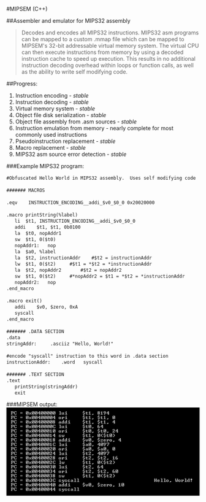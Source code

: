 #MIPSEM (C++)  

##Assembler and emulator for MIPS32 assembly   
   
>Decodes and encodes all MIPS32 instructions.  MIPS32 asm programs can be mapped to a custom .mmap file which can be mapped to MIPSEM's 32-bit addressable virtual memory system.  The virtual CPU can then execute instructions from memory by using a decoded instruction cache to speed up execution.  This results in no additional instruction decoding overhead within loops or function calls, as well as the ability to write self modifying code.   
   
   
##Progress:   
1. Instruction encoding	-	*stable*     
2. Instruction decoding	-	*stable*     
3. Virtual memory system	-	*stable*     
4. Object file disk serialization	-	*stable*     
5. Object file assembly from .asm sources	-	*stable*   
6. Instruction emulation from memory	-	  nearly complete for most commonly used instructions    
7. Pseudoinstruction replacement	-	*stable*    
8. Macro replacement	-	*stable*     
9. MIPS32 asm source error detection	-	*stable*  
     
###Example MIPS32 program:               
      
 ```Assembly
#Obfuscated Hello World in MIPS32 assembly.  Uses self modifying code

####### MACROS

.eqv	INSTRUCTION_ENCODING__addi_$v0_$0_0	0x20020000	

.macro printString(%label)
	li	$t1, INSTRUCTION_ENCODING__addi_$v0_$0_0
	addi	$t1, $t1, 0b0100
	la	$t0, nopAddr1
	sw	$t1, 0($t0)
	nopAddr1:	nop
	la	$a0, %label
	la	$t2, instructionAddr	#$t2 = instructionAddr
	lw	$t1, 0($t2)		#$t1 = *$t2 = *instructionAddr
	la	$t2, nopAddr2		#$t2 = nopAddr2
	sw	$t1, 0($t2)		#*nopAddr2 = $t1 = *$t2 = *instructionAddr
	nopAddr2:	nop
.end_macro

.macro exit()
	addi	$v0, $zero, 0xA
	syscall
.end_macro
	
####### .DATA SECTION
.data
stringAddr:		.asciiz	"Hello, World!"

#encode "syscall" instruction to this word in .data section
instructionAddr:	.word	syscall	

####### .TEXT SECTION
.text
	printString(stringAddr)
	exit					
```    
      

###MIPSEM output:      
![Screenshot](/demos/selfModifyingHelloWorld_output.png?raw=true)















